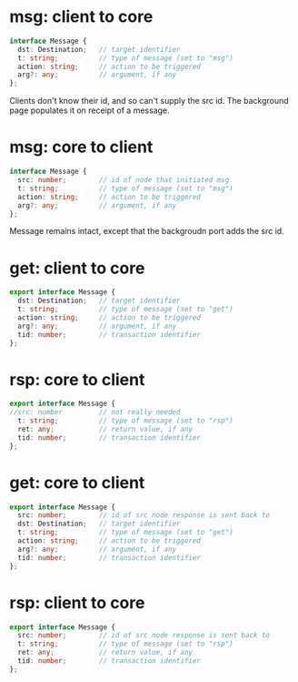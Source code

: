 

# msg: client to core

```typescript
interface Message {
  dst: Destination;   // target identifier
  t: string;          // type of message (set to "msg")
  action: string;     // action to be triggered
  arg?: any;          // argument, if any
};
```

Clients don't know their id, and so can't supply the src id. The background page populates it on receipt of a message.


# msg: core to client

```typescript
interface Message {
  src: number;        // id of node that initiated msg
  t: string;          // type of message (set to "msg")
  action: string;     // action to be triggered
  arg?: any;          // argument, if any
};
```

Message remains intact, except that the backgroudn port adds the src id.

# get: client to core

```typescript
export interface Message {
  dst: Destination;   // target identifier
  t: string;          // type of message (set to "get")
  action: string;     // action to be triggered
  arg?: any;          // argument, if any
  tid: number;        // transaction identifier
};
```

# rsp: core to client

```typescript
export interface Message {
//src: number         // not really needed
  t: string;          // type of message (set to "rsp")
  ret: any;           // return value, if any
  tid: number;        // transaction identifier
};
```

# get: core to client

```typescript
export interface Message {
  src: number;        // id of src node response is sent back to
  dst: Destination;   // target identifier
  t: string;          // type of message (set to "get")
  action: string;     // action to be triggered
  arg?: any;          // argument, if any
  tid: number;        // transaction identifier
};
```

# rsp: client to core

```typescript
export interface Message {
  src: number;        // id of src node response is sent back to
  t: string;          // type of message (set to "rsp")
  ret: any;           // return value, if any
  tid: number;        // transaction identifier
};
```